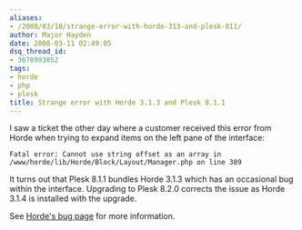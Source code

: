 ```yaml
---
aliases:
- /2008/03/10/strange-error-with-horde-313-and-plesk-811/
author: Major Hayden
date: 2008-03-11 02:49:05
dsq_thread_id:
- 3678993852
tags:
- horde
- php
- plesk
title: Strange error with Horde 3.1.3 and Plesk 8.1.1
---
```


I saw a ticket the other day where a customer received this error from Horde when trying to expand items on the left pane of the interface:

`Fatal error: Cannot use string offset as an array in /www/horde/lib/Horde/Block/Layout/Manager.php on line 389`

It turns out that Plesk 8.1.1 bundles Horde 3.1.3 which has an occasional bug within the interface. Upgrading to Plesk 8.2.0 corrects the issue as Horde 3.1.4 is installed with the upgrade.

See [Horde's bug page][1] for more information.

 [1]: http://bugs.horde.org/ticket/?id=4070